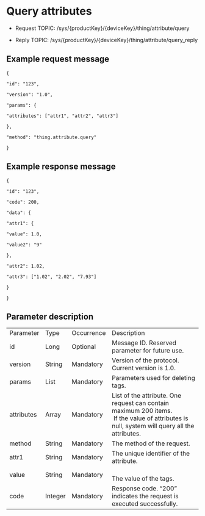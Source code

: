 # Query attributes

- Request TOPIC: /sys/{productKey}/{deviceKey}/thing/attribute/query

- Reply TOPIC: /sys/{productKey}/{deviceKey}/thing/attribute/query_reply

## Example request message

```
{

"id": "123",

"version": "1.0",

"params": {

"attributes": ["attr1", "attr2", "attr3"]

},

"method": "thing.attribute.query"

}
```

## Example response message

```
{

"id": "123",

"code": 200,

"data": {

"attr1": {

"value": 1.0,

"value2": "9"

},

"attr2": 1.02,

"attr3": ["1.02", "2.02", "7.93"]

}

}
```

## Parameter description

<table>
  <tr>
    <td>Parameter</td>
    <td>Type</td>
    <td>Occurrence</td>
    <td>Description</td>
  </tr>
  <tr>
    <td>id</td>
    <td>Long</td>
    <td>Optional</td>
    <td>Message ID. Reserved parameter for future use.</td>
  </tr>
  <tr>
    <td>version</td>
    <td>String</td>
    <td>Mandatory</td>
    <td>Version of the protocol. Current version is   1.0.</td>
  </tr>
  <tr>
    <td>params</td>
    <td>List</td>
    <td>Mandatory</td>
    <td>Parameters used for deleting tags.</td>
  </tr>
  <tr>
    <td>attributes </td>
    <td>Array </td>
    <td>Mandatory</td>
    <td>List of the   attribute. One request can contain maximum 200   items.<br>
       If the value of attributes is null, system   will query all the attributes.  </td>
  </tr>
  <tr>
    <td>method</td>
    <td>String</td>
    <td>Mandatory</td>
    <td>The method of the request.</td>
  </tr>
  <tr>
    <td>attr1</td>
    <td>String </td>
    <td>Mandatory</td>
    <td>The unique   identifier of the attribute. </td>
  </tr>
  <tr>
    <td>value</td>
    <td>String</td>
    <td>Mandatory</td>
    <td><br>
      The value of the tags. </td>
  </tr>
  <tr>
    <td>code</td>
    <td>Integer</td>
    <td>Mandatory</td>
    <td>Response code. &ldquo;200&rdquo; indicates the request is   executed successfully.</td>
  </tr>
</table>

